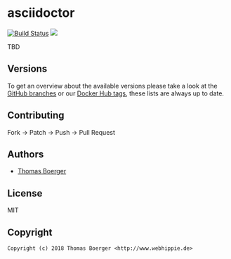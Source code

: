 # asciidoctor

[![Build Status](https://cloud.drone.io/api/badges/toolhippie/asciidoctor/status.svg)](https://cloud.drone.io/toolhippie/asciidoctor)
[![](https://images.microbadger.com/badges/image/toolhippie/asciidoctor:latest.svg)](https://microbadger.com/images/toolhippie/asciidoctor:latest "Get your own image badge on microbadger.com")

TBD


## Versions

To get an overview about the available versions please take a look at the [GitHub branches](https://github.com/toolhippie/asciidoctor/branches/all) or our [Docker Hub tags](https://hub.docker.com/r/toolhippie/asciidoctor/tags/), these lists are always up to date.


## Contributing

Fork -> Patch -> Push -> Pull Request


## Authors

* [Thomas Boerger](https://github.com/tboerger)


## License

MIT


## Copyright

```
Copyright (c) 2018 Thomas Boerger <http://www.webhippie.de>
```
